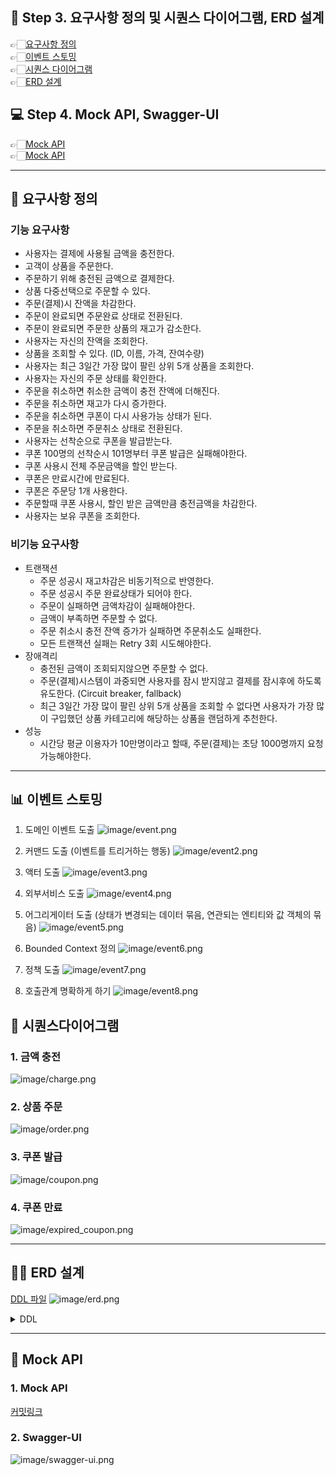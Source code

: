 
## 📝 Step 3. 요구사항 정의 및 시퀀스 다이어그램, ERD 설계
👉🏻[요구사항 정의](https://github.com/MinjiY/ecommerce-practice/blob/step03/specification.md#-요구사항-정의)   
👉🏻[이벤트 스토밍](https://github.com/MinjiY/ecommerce-practice/blob/step03/specification.md#-이벤트-스토밍)   
👉🏻[시퀀스 다이어그램](https://github.com/MinjiY/ecommerce-practice/blob/step03/specification.md#-시퀀스다이어그램)   
👉🏻[ERD 설계](https://github.com/MinjiY/ecommerce-practice/blob/step03/specification.md#-erd-설계)   

## 💻 Step 4. Mock API, Swagger-UI 
👉🏻[Mock API](https://github.com/MinjiY/ecommerce-practice/blob/step03/specification.md#-erd-설계)   
👉🏻[Mock API](https://github.com/MinjiY/ecommerce-practice/blob/step03/specification.md#-erd-설계)

---
## 📄 요구사항 정의
### 기능 요구사항
- 사용자는 결제에 사용될 금액을 충전한다.
- 고객이 상품을 주문한다.
- 주문하기 위해 충전된 금액으로 결제한다.
- 상품 다중선택으로 주문할 수 있다.
- 주문(결제)시 잔액을 차감한다.
- 주문이 완료되면 주문완료 상태로 전환된다.
- 주문이 완료되면 주문한 상품의 재고가 감소한다.
- 사용자는 자신의 잔액을 조회한다.
- 상품을 조회할 수 있다. (ID, 이름, 가격, 잔여수량)
- 사용자는 최근 3일간 가장 많이 팔린 상위 5개 상품을 조회한다.
- 사용자는 자신의 주문 상태를 확인한다.
- 주문을 취소하면 취소한 금액이 충전 잔액에 더해진다.
- 주문을 취소하면 재고가 다시 증가한다.
- 주문을 취소하면 쿠폰이 다시 사용가능 상태가 된다.
- 주문을 취소하면 주문취소 상태로 전환된다.
- 사용자는 선착순으로 쿠폰을 발급받는다.
- 쿠폰 100명의 선착순시 101명부터 쿠폰 발급은 실패해야한다.
- 쿠폰 사용시 전체 주문금액을 할인 받는다.
- 쿠폰은 만료시간에 만료된다.
- 쿠폰은 주문당 1개 사용한다.
- 주문할때 쿠폰 사용시, 할인 받은 금액만큼 충전금액을 차감한다.
- 사용자는 보유 쿠폰을 조회한다.

### 비기능 요구사항
- 트랜잭션
    - 주문 성공시 재고차감은 비동기적으로 반영한다.
    - 주문 성공시 주문 완료상태가 되어야 한다.
    - 주문이 실패하면 금액차감이 실패해야한다.
    - 금액이 부족하면 주문할 수 없다.
    - 주문 취소시 충전 잔액 증가가 실패하면 주문취소도 실패한다.
    - 모든 트랜잭션 실패는 Retry 3회 시도해야한다.
- 장애격리
    - 충전된 금액이 조회되지않으면 주문할 수 없다.
    - 주문(결제)시스템이 과중되면 사용자를 잠시 받지않고 결제를 잠시후에 하도록 유도한다. (Circuit breaker, fallback)
    - 최근 3일간 가장 많이 팔린 상위 5개 상품을 조회할 수 없다면 사용자가 가장 많이 구입했던 상품 카테고리에 해당하는 상품을 랜덤하게 추천한다.
- 성능
    - 시간당 평균 이용자가 10만명이라고 할때, 주문(결제)는 초당 1000명까지 요청 가능해야한다.

---
## 📊 이벤트 스토밍
1. 도메인 이벤트 도출
![image/event.png](image/event.png)

2. 커맨드 도출 (이벤트를 트리거하는 행동)
![image/event2.png](image/event2.png)

3. 액터 도출
![image/event3.png](image/event3.png)

4. 외부서비스 도출
![image/event4.png](image/event4.png)

5. 어그리게이터 도출 (상태가 변경되는 데이터 묶음, 연관되는 엔티티와 값 객체의 묶음)
![image/event5.png](image/event5.png)

6. Bounded Context 정의
![image/event6.png](image/event6.png)

7. 정책 도출
![image/event7.png](image/event7.png)

8. 호출관계 명확하게 하기
![image/event8.png](image/event8.png)


## 📌 시퀀스다이어그램

### 1. 금액 충전
![image/charge.png](image/charge.png)

### 2. 상품 주문
![image/order.png](image/order.png)

### 3. 쿠폰 발급
![image/coupon.png](image/coupon.png)

### 4. 쿠폰 만료
![image/expired_coupon.png](image/expired_coupon.png)


---
## 👩‍💻 ERD 설계
[DDL 파일](https://github.com/MinjiY/ecommerce-practice/blob/step03/ddl.sql)
![image/erd.png](image/erd.png)

<details><summary> DDL </summary>
![https://github.com/MinjiY/ecommerce-practice/blob/step03/ddl.sql]() 
```sql 
CREATE TABLE USERS
(
    USER_ID  BIGINT AUTO_INCREMENT PRIMARY KEY,
    ACCOUNTS VARCHAR(30) NOT NULL
);
CREATE TABLE COUPONS
(
    COUPON_ID        BIGINT AUTO_INCREMENT PRIMARY KEY,
    COUPON_POLICY_ID BIGINT      UNIQUE NOT NULL,
    COUPON_STATE     VARCHAR(20) NOT NULL,
    FOREIGN KEY (COUPON_POLICY_ID) REFERENCES COUPON_POLICIES(COUPON_POLICY_ID)
);
CREATE TABLE COUPON_POLICIES
(
    COUPON_POLICY_ID   BIGINT AUTO_INCREMENT PRIMARY KEY,
    EXPIRATION_DAYS    INT         NOT NULL,
    COUPON_ID          BIGINT      NOT NULL,
    COUPON_TYPE        VARCHAR(20) NOT NULL,
    ISSUABLE_QUANTITY  INT         NOT NULL,
    REMAINING_QUANTITY INT         NOT NULL,
    DISCOUNT_RATE      DECIMAL(5, 2),
    DISCOUNT_AMOUNT    INT
);
CREATE TABLE MAP_USER_COUPON
(
    USER_ID   BIGINT NOT NULL,
    COUPON_ID BIGINT NOT NULL,
    PRIMARY KEY (USER_ID, COUPON_ID),
    FOREIGN KEY (USER_ID) REFERENCES USERS (USER_ID),
    FOREIGN KEY (COUPON_ID) REFERENCES COUPONS (COUPON_ID)
);
CREATE TABLE ORDERS
(
    ORDER_ID        BIGINT AUTO_INCREMENT PRIMARY KEY,
    USER_ID         BIGINT      NOT NULL,
    ORDER_STATUS    VARCHAR(20) NOT NULL,
    TOTAL_AMOUNT    BIGINT      NOT NULL,
    DISCOUNT_AMOUNT BIGINT      NOT NULL,
    ORDERED_AT      TIMESTAMP   NOT NULL,
    UPDATED_AT      TIMESTAMP   NOT NULL
);
CREATE TABLE ORDER_ITEMS
(
    ORDER_ITEM_ID  BIGINT AUTO_INCREMENT PRIMARY KEY,
    ORDER_ID       BIGINT       NOT NULL,
    USER_ID        BIGINT       NOT NULL,
    PRODUCT_NAME   VARCHAR(255) NOT NULL,
    PRODUCT_AMOUNT BIGINT       NOT NULL,
    ORDER_QUANTITY INT          NOT NULL,
    PRODUCT_ID     BIGINT       NOT NULL,
    FOREIGN KEY (ORDER_ID) REFERENCES ORDERS (ORDER_ID)
);
CREATE TABLE PAYMENT_HISTORY
(
    PAYMENT_HISTORY_ID BIGINT AUTO_INCREMENT PRIMARY KEY,
    ORDER_ID           BIGINT      NOT NULL,
    USER_ID            BIGINT      NOT NULL,
    AMOUNT             BIGINT      NOT NULL,
    DISCOUNT_AMOUNT    BIGINT      NOT NULL,
    COUPON_ID          BIGINT,
    PAYMENT_STATUS     VARCHAR(20) NOT NULL, -- SUCCESS, FAILED, CANCELED
    REQUESTED_AT       TIMESTAMP   NOT NULL,
    UPDATED_AT         TIMESTAMP   NOT NULL,
    FOREIGN KEY (ORDER_ID) REFERENCES ORDERS (ORDER_ID)
);
CREATE TABLE PRODUCTS
(
    PRODUCT_ID    BIGINT AUTO_INCREMENT PRIMARY KEY,
    NAME          VARCHAR(255) NOT NULL,
    DESCRIPTION   TEXT         NOT NULL,
    CATEGORY      VARCHAR(20)  NOT NULL, --
    PRICE         BIGINT       NOT NULL,
    REGISTERED_AT TIMESTAMP    NOT NULL,
    UPDATED_AT    TIMESTAMP    NOT NULL,
    QUANTITY      INT          NOT NULL,
    STATES        VARCHAR(20)  NOT NULL  -- AVAILABLE, SOLD_OUT
);
CREATE TABLE PAY_MONEY
(
    PAY_MONEY_ID BIGINT AUTO_INCREMENT PRIMARY KEY,
    BALANCE      BIGINT NOT NULL,
    USER_ID      BIGINT NOT NULL
);
CREATE TABLE PAY_MONEY_HISTORY
(
    PAY_MONEY_HISTORY_ID BIGINT AUTO_INCREMENT PRIMARY KEY,
    USER_ID              BIGINT      NOT NULL,
    PAY_MONEY_ID         BIGINT      NOT NULL,
    AMOUNT               BIGINT      NOT NULL,
    TRANSACTION_TYPE     VARCHAR(20) NOT NULL, -- DEPOSIT, WITHDRAW
    REQUESTED_AT         TIMESTAMP   NOT NULL,
    UPDATED_AT           TIMESTAMP   NOT NULL,
    FOREIGN KEY (PAY_MONEY_ID) REFERENCES PAY_MONEY (PAY_MONEY_ID)
);

</details>

---

## 💎 Mock API

### 1. Mock API
[커밋링크](https://github.com/MinjiY/ecommerce-practice/commit/9c8502869767454cac46e7d568dd08a9f02bf72b)
### 2. Swagger-UI
![image/swagger-ui.png](image/swagger-ui.png)








